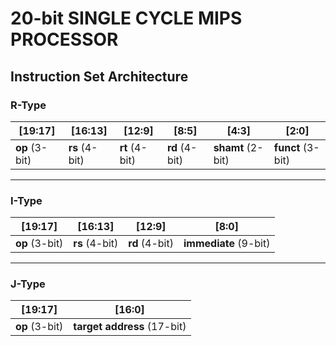 # 20-bit SINGLE CYCLE MIPS PROCESSOR

## Instruction Set Architecture

### R-Type
| [19:17]   | [16:13]   | [12:9]    | [8:5]     | [4:3]     | [2:0]     |
|-----------|-----------|-----------|-----------|-----------|-----------|
| **op** (3-bit) | **rs** (4-bit) | **rt** (4-bit) | **rd** (4-bit) | **shamt** (2-bit) | **funct** (3-bit) |

---

### I-Type
| [19:17]   | [16:13]   | [12:9]    | [8:0]                          |
|-----------|-----------|-----------|---------------------------------|
| **op** (3-bit) | **rs** (4-bit) | **rd** (4-bit) | **immediate** (9-bit)|

---

### J-Type
| [19:17]   | [16:0]                                      |
|-----------|---------------------------------------------|
| **op** (3-bit) | **target address** (17-bit) |